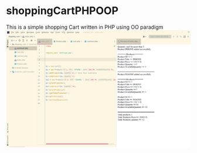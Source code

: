 # shoppingCartPHPOOP
This is a simple shopping Cart written in PHP using OO paradigm
![alt text](1.png "static page")
